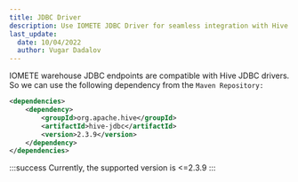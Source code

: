```yaml
---
title: JDBC Driver
description: Use IOMETE JDBC Driver for seamless integration with Hive JDBC drivers. Compatible and easy-to-use, with Maven dependency. Get tips and support for <=2.3.9 version
last_update:
  date: 10/04/2022
  author: Vugar Dadalov
---
```


IOMETE warehouse JDBC endpoints are compatible with Hive JDBC drivers. So we can use the following dependency from the `Maven Repository:`

```xml
<dependencies>
    <dependency>
        <groupId>org.apache.hive</groupId>
        <artifactId>hive-jdbc</artifactId>
        <version>2.3.9</version>
    </dependency>
</dependencies>
```

:::success
Currently, the supported version is \<=2.3.9
:::
